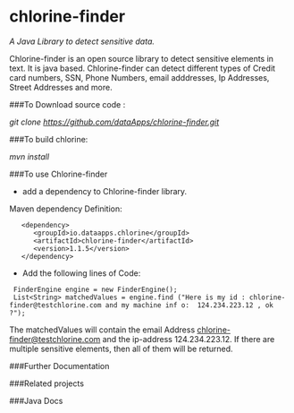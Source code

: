 # chlorine-finder
*A Java Library to detect sensitive data.*

Chlorine-finder is an open source library to detect sensitive elements in text. It is java based.
Chlorine-finder can detect different types of Credit card numbers, SSN, Phone Numbers, email adddresses, Ip Addresses, Street Addresses and more. 


###To Download source code :

*git clone https://github.com/dataApps/chlorine-finder.git*

###To build chlorine:

*mvn install*

###To use Chlorine-finder

- add a dependency to Chlorine-finder library.

Maven dependency Definition:
```
   <dependency>
      <groupId>io.dataapps.chlorine</groupId>
      <artifactId>chlorine-finder</artifactId>
      <version>1.1.5</version>
   </dependency>
```
- Add the following lines of Code:
```
 FinderEngine engine = new FinderEngine();
 List<String> matchedValues = engine.find ("Here is my id : chlorine-finder@testchlorine.com and my machine inf o:  124.234.223.12 , ok ?");
```
 The matchedValues will contain the email Address chlorine-finder@testchlorine.com and the ip-address 124.234.223.12.
 If there are multiple sensitive elements, then all of them will be returned.
 
  ###Further Documentation
  
  
 ###Related projects
 
 ###Java Docs
 

 
 
